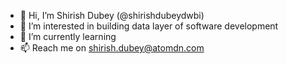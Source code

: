 - 👋 Hi, I’m Shirish Dubey (@shirishdubeydwbi)
- 👀 I’m interested in building data layer of software development
- 🌱 I’m currently learning
- 📫 Reach me on shirish.dubey@atomdn.com

<!---
shirishdubeydwbi/shirishdubeydwbi is a ✨ special ✨ repository because its `README.md` (this file) appears on your GitHub profile.
You can click the Preview link to take a look at your changes.
--->
